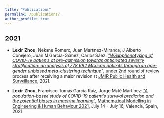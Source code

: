 ```yaml
---
title: "Publications"
permalink: /publications/
author_profile: true
---
```


2021
----

* **Lexin Zhou**, Nekane Romero, Juan Martínez-Miranda, J Alberto Conejero, Juan M García-Gómez, Carlos Sáez: [*"WSubphenotyping of COVID-19 patients at pre-admission towards anticipated severity stratification: an analysis of 778 692 Mexican patients through an age-gender unbiased meta-clustering technique"*](https://www.medrxiv.org/content/10.1101/2021.02.21.21252132v3.full),  under 2nd round of review process after receiving a major revision at [JMIR Public Health and Surveillance](https://publichealth.jmir.org/), 2021.

* **Lexin Zhou**, Francisco Tomás García Ruiz, Jorge Maté Martínez: [*"A population-based study of COVID-19 patient’s survival prediction and the potential biases in machine learning"*](https://jornadas.imm.upv.es/proceedings/Modelling2021.pdf), [Mathematical Modelling in Engineering & Human Behaviour 2021](https://www.imm.upv.es/jornadas/2021/home.html), July 14 - July 16, Valencia, Spain, 2021.

